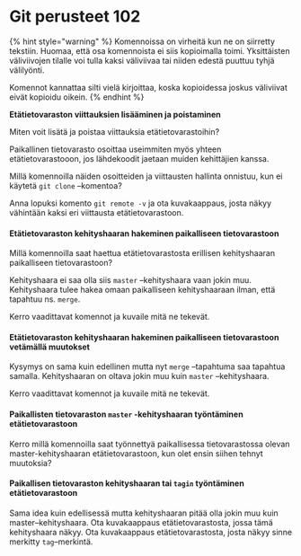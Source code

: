 # Git perusteet 102

{% hint style="warning" %}
Komennoissa on virheitä kun ne on siirretty tekstiin. Huomaa, että osa komennoista ei siis kopioimalla toimi. Yksittäisten väliviivojen tilalle voi tulla kaksi väliviivaa tai niiden edestä puuttuu tyhjä välilyönti.

Komennot kannattaa silti vielä kirjoittaa, koska kopioidessa joskus väliviivat eivät kopioidu oikein.
{% endhint %}

**Etätietovaraston viittauksien lisääminen ja poistaminen**

Miten voit lisätä ja poistaa viittauksia etätietovarastoihin?

Paikallinen tietovarasto osoittaa useimmiten myös yhteen etätietovarastooon, jos lähdekoodit jaetaan muiden kehittäjien kanssa.

Millä komennoilla näiden osoitteiden ja viittausten hallinta onnistuu, kun ei käytetä `git clone` –komentoa?

Anna lopuksi komento `git remote -v` ja ota kuvakaappaus, josta näkyy vähintään kaksi eri viittausta etätietovarastoon.

#### Etätietovaraston kehityshaaran hakeminen paikalliseen tietovarastoon <a id="et%C3%A4tietovaraston-kehityshaaran-hakeminen-paikalliseen-tietovarastoon"></a>

Millä komennoilla saat haettua etätietovarastosta erillisen kehityshaaran paikalliseen tietovarastoon?

Kehityshaara ei saa olla siis `master` –kehityshaara vaan jokin muu. Kehityshaara tulee hakea omaan paikalliseen kehityshaaraan ilman, että tapahtuu ns. `merge`.

Kerro vaadittavat komennot ja kuvaile mitä ne tekevät.

#### Etätietovaraston kehityshaaran hakeminen paikalliseen tietovarastoon vetämällä muutokset <a id="et%C3%A4tietovaraston-kehityshaaran-hakeminen-paikalliseen-tietovarastoon-vet%C3%A4m%C3%A4ll%C3%A4-muutokset"></a>

Kysymys on sama kuin edellinen mutta nyt `merge` –tapahtuma saa tapahtua samalla. Kehityshaaran on oltava jokin muu kuin `master` –kehityshaara.

Kerro vaadittavat komennot ja kuvaile mitä ne tekevät.

#### Paikallisten tietovaraston `master` -kehityshaaran työntäminen etätietovarastoon <a id="paikallisten-tietovaraston-master--kehityshaaran-ty%C3%B6nt%C3%A4minen-et%C3%A4tietovarastoon"></a>

Kerro millä komennoilla saat työnnettyä paikallisessa tietovarastossa olevan master-kehityshaaran etätietovarastoon, kun olet ensin siihen tehnyt muutoksia?

#### Paikallisen tietovaraston kehityshaaran tai `tagin` työntäminen etätietovarastoon <a id="paikallisen-tietovaraston-kehityshaaran-tai-tagin-ty%C3%B6nt%C3%A4minen-et%C3%A4tietovarastoon"></a>

Sama idea kuin edellisessä mutta kehityshaaran pitää olla jokin muu kuin master–kehityshaara. Ota kuvakaappaus etätietovarastosta, jossa tämä kehityshaara näkyy. Ota kuvakaappaus etätietovarastosta, josta näkyy sinne merkitty `tag`–merkintä.

